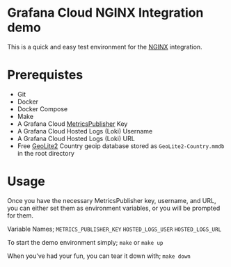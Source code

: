 # Grafana Cloud NGINX Integration demo
This is a quick and easy test environment for the [NGINX](https://grafana.com/docs/grafana-cloud/integrations/integration-nginx/) integration.

# Prerequistes
* Git
* Docker
* Docker Compose
* Make
* A Grafana Cloud [MetricsPublisher](https://grafana.com/docs/grafana-cloud/cloud-portal/create-api-key/) Key
* A Grafana Cloud Hosted Logs (Loki) Username
* A Grafana Cloud Hosted Logs (Loki) URL
* Free [GeoLite2](https://dev.maxmind.com/geoip/geolite2-free-geolocation-data) Country geoip database stored as `GeoLite2-Country.mmdb` in the root directory

# Usage
Once you have the necessary MetricsPublisher key, username, and URL, you can either set them as environment variables, or you will be prompted for them.

Variable Names;
`METRICS_PUBLISHER_KEY`
`HOSTED_LOGS_USER`
`HOSTED_LOGS_URL`

To start the demo environment simply;
`make` or `make up`

When you've had your fun, you can tear it down with;
`make down`
